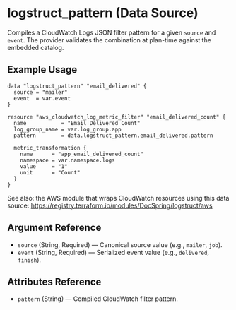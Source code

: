 # logstruct_pattern (Data Source)

Compiles a CloudWatch Logs JSON filter pattern for a given `source` and `event`.
The provider validates the combination at plan-time against the embedded catalog.

## Example Usage

```hcl
data "logstruct_pattern" "email_delivered" {
  source = "mailer"
  event  = var.event
}

resource "aws_cloudwatch_log_metric_filter" "email_delivered_count" {
  name           = "Email Delivered Count"
  log_group_name = var.log_group.app
  pattern        = data.logstruct_pattern.email_delivered.pattern

  metric_transformation {
    name      = "app_email_delivered_count"
    namespace = var.namespace.logs
    value     = "1"
    unit      = "Count"
  }
}
```

See also: the AWS module that wraps CloudWatch resources using this data source:
https://registry.terraform.io/modules/DocSpring/logstruct/aws

## Argument Reference

- `source` (String, Required) — Canonical source value (e.g., `mailer`, `job`).
- `event` (String, Required) — Serialized event value (e.g., `delivered`, `finish`).

## Attributes Reference

- `pattern` (String) — Compiled CloudWatch filter pattern.

